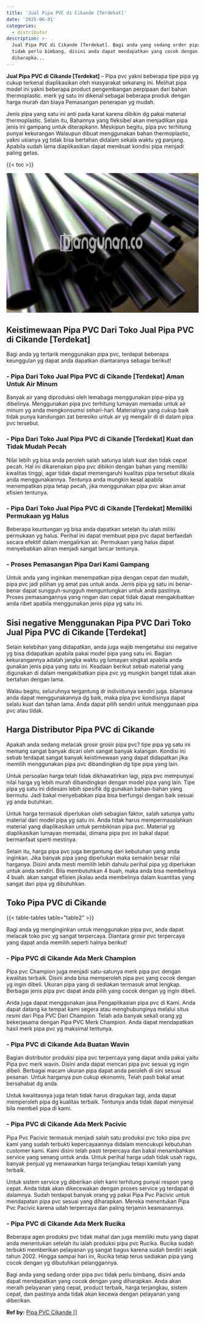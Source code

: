 ```yaml
---
title: 'Jual Pipa PVC di Cikande [Terdekat]'
date: '2025-06-01'
categories:
  - distributor
description: >-
  Jual Pipa PVC di Cikande [Terdekat]. Bagi anda yang sedang order pipa pvc
  tidak perlu bimbang, disini anda dapat mendapatkan yang cocok dengan yang
  diharapka...
---
```


**Jual Pipa PVC di Cikande \[Terdekat\]** – Pipa pvc yakni beberapa tipe pipa yg cukup terkenal diaplikasikan oleh masyarakat sekarang ini. Melihat pipa model ini yakni beberapa product pengembangan perpipaan dari bahan thermoplastic. merk yg satu ini dikenal sebagai beberapa produk dengan harga murah dan biaya Pemasangan penerapan yg mudah.

Jenis pipa yang satu ini anti pada karat karena dibikin dg pakai material thermoplastic. Selain itu, Bahannya yang fleksibel akan menjadikan pipa jenis ini gampang untuk diterapkann. Meskipun begitu, pipa pvc terhitung punyai kekurangan Walaupun dibuat menggunakan bahan thermoplastic, yakni usianya yg tidak bisa bertahan didalam sekala waktu yg panjang. Apabila sudah lama diaplikasikan dapat membuat kondisi pipa menjadi paling getas.

{{< toc >}}

![Jual Pipa PVC di Cikande [Terdekat]](/images/jaul-pipa-pvc-07.png)

## Keistimewaan Pipa PVC Dari Toko Jual Pipa PVC di Cikande \[Terdekat\]

Bagi anda yg tertarik menggunakan pipa pvc, terdapat beberapa keunggulan yg dapat anda dapatkan diantaranya sebagai berikut!

### \- Pipa Dari Toko Jual Pipa PVC di Cikande \[Terdekat\] Aman Untuk Air Minum

Banyak air yang diproduksi oleh lemabaga menggunakan pipa-pipa yg dibelinya. Menggunakan pipa pvc terhitung lumayan memadai untuk air minum yg anda mengkonsumsi sehari-hari. Materialnya yang cukup baik tidak punya kandungan zat beresiko untuk air yg mengalir di di dalam pipa pvc tersebut.

### \- Pipa Dari Toko Jual Pipa PVC di Cikande \[Terdekat\] Kuat dan Tidak Mudah Pecah

Nilai lebih yg bisa anda peroleh salah satunya ialah kuat dan tidak cepat pecah. Hal ini dikarenakan pipa pvc dibikin dengan bahan yang memiliki kwalitas tinggi, agar tidak dapat memengaruhi kualitas pipa tersebut dikala anda menggunakannya. Tentunya anda mungkin kesal apabila menempatkan pipa tetap pecah, jika menggunakan pipa pvc akan amat efisien tentunya.

### \- Pipa Dari Toko Jual Pipa PVC di Cikande \[Terdekat\] Memiliki Permukaan yg Halus

Beberapa keuntungan yg bisa anda dapatkan setelah itu ialah miliki permukaan yg halus. Perihal ini dapat membuat pipa pvc dapat berfaedah secara efektif dalam mengalirkan air. Permukaan yang halus dapat menyebabkan aliran menjadi sangat lancar tentunya.

### \- Proses Pemasangan Pipa Dari Kami Gampang

Untuk anda yang inginkan menempatkan pipa dengan cepat dan mudah, pipa pvc jadi pilihan yg amat pas untuk anda. Jenis pipa yg satu ini benar-benar dapat sungguh-sungguh menguntungkan untuk anda pastinya. Proses pemasangannya yang ringan dan cepat tidak dapat mengakibatkan anda ribet apabila menggunakan jenis pipa yg satu ini.

## Sisi negative Menggunakan Pipa PVC Dari Toko Jual Pipa PVC di Cikande \[Terdekat\]

Selain kelebihan yang didapatkan, anda juga wajib mengetahui sisi negative yg bisa didapatkan apabila pakai model pipa yang satu ini. Bagian kekurangannya adalah jangka waktu yg lumayan singkat apabila anda gunakan jenis pipa yang satu ini. Keadaan berikut sebab material yang digunakan di dalam mengakibatkan pipa pvc yg mungkin banget tidak akan bertahan dengan lama.

Walau begitu, seluruhnya tergantung dr individunya sendiri juga. bilamana anda dapat menggunakannya dg baik, maka pipa pvc kondisinya dapat selalu kuat dan tahan lama. Anda dapat pilih sendiri untuk menggunaan pipa pvc atau tidak.

## Harga Distributor Pipa PVC di Cikande

Apakah anda sedang melacak grosir grosir pipa pvc? tipe pipa yg satu ini memang sangat banyak dicari oleh sangat banyak kalangan. Kondisi ini sebab terdapat sangat banyak keistimewaan yang dapat didapatkan jika memilih menggunakan pipa pvc dibandingkan dg tipe pipa yang lain.

Untuk persoalan harga telah tidak dikhawatirkan lagi, pipa pvc mempunyai nilai harga yg lebih murah dibandingkan dengan model pipa yang lain. Tipe pipa yg satu ini didesain lebih spesifik dg gunakan bahan-bahan yang bermutu. Jadi bakal menyebabkan pipa bisa berfungsi dengan baik sesuai yg anda butuhkan.

Untuk harga termasuk diperlukan oleh sebagian faktor, salah satunya yaitu material dari model pipa yg satu ini. Anda tidak harus mempermasalahkan material yang diaplikasikan untuk pembikinan pipa pvc. Material yg diaplikasikan lumayan memadai, dimana pipa pvc ini bakal dapat bermanfaat sperti mestinya.

Selain itu, harga pipa pvc juga bergantung dari kebutuhan yang anda inginkan. Jika banyak pipa yang diperlukan maka semakin besar nilai harganya. Disini anda mesti memilih lebih dahulu perihal pipa yg diperlukan untuk anda sendiri. Bila membutuhkan 4 buah, maka anda bisa membelinya 4 buah. akan sangat efisien jikalau anda membelinya dalam kuantitas yang sangat dari pipa yg dibutuhkan.

## Toko Pipa PVC di Cikande

{{< table-tables table="table2" >}}

Bagi anda yg menginginkan untuk menggunakan pipa pvc, anda dapat melacak toko pvc yg sangat terpercaya. Diantara grosir pvc terpercaya yang dapat anda memilih seperti halnya berikut!

### \- Pipa PVC di Cikande Ada Merk Champion

Pipa pvc Champion juga menjadi satu-satunya merk pipa pvc dengan kwalitas terbaik. Disini anda bisa memperoleh pipa pvc yang cocok dengan yg ingin dibeli. Ukuran pipa yang di sediakan termasuk amat lengkap. Berbagai jenis pipa pvc dapat anda pilih yang cocok dengan yg ingin dibeli.

Anda juga dapat menggunakan jasa Pengaplikasian pipa pvc di Kami. Anda dapat datang ke tempat kami segera atau menghubunginya melalui situs resmi dari Pipa PVC Dari Champion. Telah ada banyak sekali orang yg bekerjasama dengan Pipa PVC Merk Champion. Anda dapat mendapatkan hasil merk pipa pvc yg maksimal tentunya.

### \- Pipa PVC di Cikande Ada Buatan Wavin

Bagian distributor produksi pipa pvc terpercaya yang dapat anda pakai yaitu Pipa pvc merk wavin. Disini anda dapat mencari pipa pvc sesuai yg ingin dibeli. Berbagai macam ukuran pipa dapat anda peroleh di sini sesuai pesanan. Untuk harganya pun cukup ekonomis, Telah pasti bakal amat bersahabat dg anda.

Untuk kwalitasnya juga telah tidak harus diragukan lagi, anda dapat memperoleh pipa dg kualitas terbaik. Tentunya anda tidak dapat menyesal bila membeli pipa di kami.

### \- Pipa PVC di Cikande Ada Merk Pacivic

Pipa Pvc Pacivic termasuk menjadi salah satu produksi pvc toko pipa pvc kami yang sudah terbukti kepercayaannya didalam mencukupi kebutuhan customer kami. Kami disini telah pasti terpercaya dan bakal menambahkan service yang senang untuk anda. Untuk perihal harga udah tidak usah ragu, banyak penjual yg menawarkan harga terjangkau tetapi kamilah yang terbaik.

Untuk sistem service yg diberikan oleh kami terhitung punyai respon yang cepat. Anda tidak akan dikecewakan dengan proses service yg terdapat di dalamnya. Sudah terdapat banyak orang yg pakai Pipa Pvc Pacivic untuk mendapatan pipa pvc sesuai yang diharapkan. Mereka menentukan Pipa Pvc Pacivic karena udah terpercaya dan paling terjamin keamanannya.

### \- Pipa PVC di Cikande Ada Merk Rucika

Beberapa agen produksi pvc tidak mahal dan juga memiliki mutu yang dapat anda menentukan setelah itu ialah produksi pipa pvc Rucika. Rucika sudah terbukti memberikan pelayanan yg sangat bagus karena sudah berdiri sejak tahun 2002. Hingga sampai hari ini, Rucika tetap terus sediakan pipa yang cocok dengan yg dibutuhkan pelanggannya.

Bagi anda yang sedang order pipa pvc tidak perlu bimbang, disini anda dapat mendapatkan yang cocok dengan yang diharapkan. Anda akan meraih pelayanan yang cepat, product terbaik, harga terjangkau, sistem cepat, dan pastinya anda tidak akan kecewa dengan pelayanan yang diberikan.

**Ref by:** [Pipa PVC Cikande []](https://id.wikipedia.org/wiki/Pipa)
